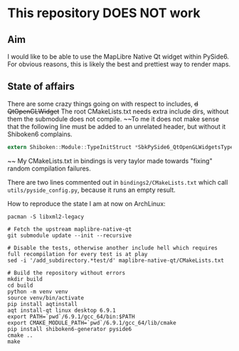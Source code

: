# This repository DOES NOT work


## Aim

I would like to be able to use the MapLibre Native Qt widget within PySide6.
For obvious reasons, this is likely the best and prettiest way to render maps.


## State of affairs

There are some crazy things going on with respect to includes, ~~d QtOpenGLWidget~~
The root CMakeLists.txt needs extra include dirs, without them the submodule does not compile.
~~To me it does not make sense that the following line must be added to an unrelated header, but without it Shiboken6 complains.
```C
extern Shiboken::Module::TypeInitStruct *SbkPySide6_QtOpenGLWidgetsTypeStructs;
```
~~
My CMakeLists.txt in bindings is very taylor made towards "fixing" random compilation failures.

There are two lines commented out in `bindings2/CMakeLists.txt` which call `utils/pyside_config.py`, because it runs an empty result. 

How to reproduce the state I am at now on ArchLinux:


```
pacman -S libxml2-legacy

# Fetch the upstream maplibre-native-qt
git submodule update --init --recursive

# Disable the tests, otherwise another include hell which requires full recompilation for every test is at play
sed -i '/add_subdirectory.*test/d' maplibre-native-qt/CMakeLists.txt

# Build the repository without errors
mkdir build
cd build
python -m venv venv
source venv/bin/activate
pip install aqtinstall
aqt install-qt linux desktop 6.9.1
export PATH=`pwd`/6.9.1/gcc_64/bin:$PATH
export CMAKE_MODULE_PATH=`pwd`/6.9.1/gcc_64/lib/cmake
pip install shiboken6-generator pyside6
cmake ..
make
```

